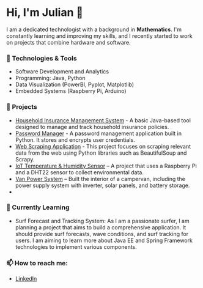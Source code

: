 # Hi, I'm Julian 👋

I am a dedicated technologist with a background in **Mathematics**. I'm constantly learning and improving my skills, and I recently started to work on projects that combine hardware and software.

### 🔧 Technologies & Tools
- Software Development and Analytics
- Programming: Java, Python
- Data Visualization (PowerBI, Pyplot, Matplotlib)
- Embedded Systems (Raspberry Pi, Arduino)

### 📂 Projects
- [Household Insurance Management System](https://github.com/JuliDeri/Household_Insurance) - A basic Java-based tool designed to manage and track household insurance policies.
- [Password Manager](https://github.com/JuliDeri/Passwortmanager) - A password management application built in Python. It stores and encrypts user credentials.
- [Web Scraping Application](https://github.com/JuliDeri/WebScraper_Adresses) - This project focuses on scraping relevant data from the web using Python libraries such as BeautifulSoup and Scrapy.
- [IoT Temperature & Humidity Sensor](https://github.com/JuliDeri/Temperature_and_humidity_sensor_raspberrypi) – A project that uses a Raspberry Pi and a DHT22 sensor to collect environmental data.
- [Van Power System](https://github.com/JuliDeri/Van-power-supply-system) – Built the interior of a campervan, including the power supply system with inverter, solar panels, and battery storage.
- 

### 🌱 Currently Learning
- Surf Forecast and Tracking System: As I am a passionate surfer, I am planning a project that aims to build a comprehensive application. It should provide surf forecasts, wave conditions, and surf tracking for users.
  I am aiming to learn more about Java EE and Spring Framework technologies to implement various components.

### 📫 How to reach me:
- [LinkedIn](https://www.linkedin.com/in/julian-deringer/)

